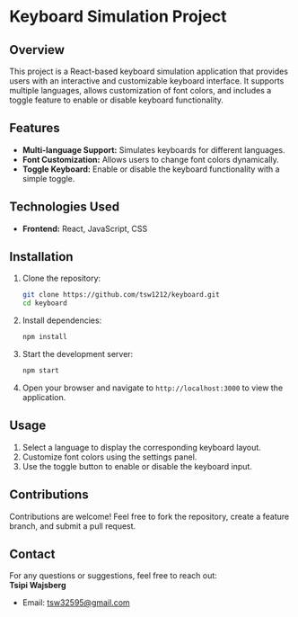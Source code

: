 # Keyboard Simulation Project  

## Overview  
This project is a React-based keyboard simulation application that provides users with an interactive and customizable keyboard interface. It supports multiple languages, allows customization of font colors, and includes a toggle feature to enable or disable keyboard functionality.  

## Features  
- **Multi-language Support:** Simulates keyboards for different languages.  
- **Font Customization:** Allows users to change font colors dynamically.  
- **Toggle Keyboard:** Enable or disable the keyboard functionality with a simple toggle.  

## Technologies Used  
- **Frontend:** React, JavaScript, CSS  

## Installation  

1. Clone the repository:  
   ```bash
   git clone https://github.com/tsw1212/keyboard.git
   cd keyboard


2. Install dependencies:  
   ```bash
   npm install
   ```  

3. Start the development server:  
   ```bash
   npm start
   ```  

4. Open your browser and navigate to `http://localhost:3000` to view the application.  

## Usage  
1. Select a language to display the corresponding keyboard layout.  
2. Customize font colors using the settings panel.  
3. Use the toggle button to enable or disable the keyboard input.  

## Contributions  
Contributions are welcome! Feel free to fork the repository, create a feature branch, and submit a pull request.  


## Contact  
For any questions or suggestions, feel free to reach out:  
**Tsipi Wajsberg**  
- Email: tsw32595@gmail.com  
```
